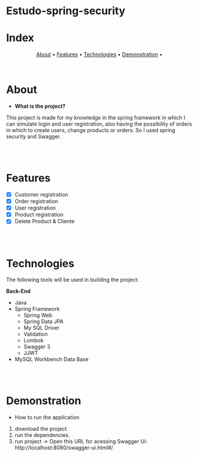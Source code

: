 # Estudo-spring-security

# Index
<p align="center">
 <a href="#about">About</a> •
 <a href="#features">Features</a> • 
 <a href="#technologies">Technologies</a> • 
 <a href="#demonstration">Demonstration</a> •  
</p>
<br/>



# About




* **What is the project?**

This project is made for my knowledge in the spring framework in which I can simulate login and user registration, also having the possibility of orders in which to create users, change products or orders. So I used spring security and Swagger.
 

<br/>
<br/>

# Features 

- [x] Customer registration
- [x] Order registration
- [x] User registration
- [x] Product registration
- [x] Delete Product & Cliente

<br/>
<br/>

# Technologies

The following tools will be used in building the project:

**Back-End**
  * Java
  * Spring Framework
      * Spring Web
      * Spring Data JPA
      * My SQL Driver
      * Validation
      * Lombok
      * Swagger 3
      * JJWT
 * MySQL Workbench Data Base
 
<br/>
<br/>

# Demonstration
- How to run the application

1. download the project
2. run the dependencies.
3. run project
->
Open this URL for acessing Swagger Ui:
http://localhost:8080/swagger-ui.html#/
